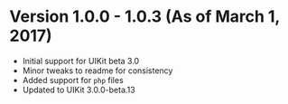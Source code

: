 # Version 1.0.0 - 1.0.3 (As of March 1, 2017)
* Initial support for UIKit beta 3.0
* Minor tweaks to readme for consistency
* Added support for `php` files
* Updated to UIKit 3.0.0-beta.13